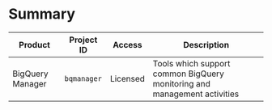 # Summary
Product | Project ID | Access | Description
-- | -- | -- | --
BigQuery Manager | `bqmanager` | Licensed | Tools which support common BigQuery monitoring and management activities
